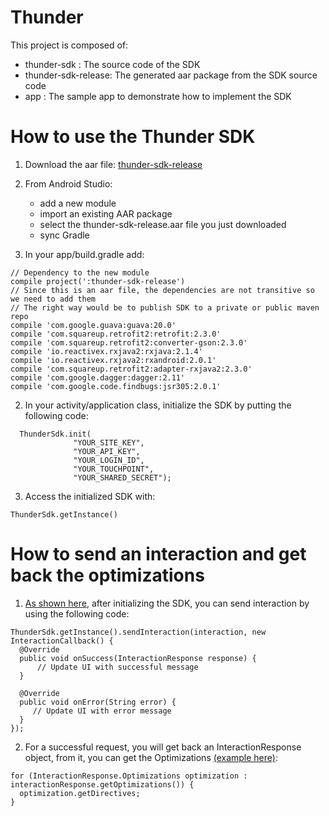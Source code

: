 # Thunder

This project is composed of:
- thunder-sdk : The source code of the SDK
- thunder-sdk-release: The generated aar package from the SDK source code
- app : The sample app to demonstrate how to implement the SDK

# How to use the Thunder SDK

1. Download the aar file: [thunder-sdk-release](https://github.com/SebRenon/Thunder/raw/master/thunder-sdk-release/thunder-sdk-release.aar)

2. From Android Studio: 
	- add a new module
	- import an existing AAR package
	- select the thunder-sdk-release.aar file you just downloaded
	- sync Gradle

3. In your app/build.gradle add:
  
  ```
  // Dependency to the new module
  compile project(':thunder-sdk-release')
  // Since this is an aar file, the dependencies are not transitive so we need to add them
  // The right way would be to publish SDK to a private or public maven repo
  compile 'com.google.guava:guava:20.0'
  compile 'com.squareup.retrofit2:retrofit:2.3.0'
  compile 'com.squareup.retrofit2:converter-gson:2.3.0'
  compile 'io.reactivex.rxjava2:rxjava:2.1.4'
  compile 'io.reactivex.rxjava2:rxandroid:2.0.1'
  compile 'com.squareup.retrofit2:adapter-rxjava2:2.3.0'
  compile 'com.google.dagger:dagger:2.11'
  compile 'com.google.code.findbugs:jsr305:2.0.1'
  ```
  
2. In your activity/application class, initialize the SDK by putting the following code:
  
  ```
	ThunderSdk.init(
                "YOUR_SITE_KEY",
                "YOUR_API_KEY",
                "YOUR_LOGIN_ID",
                "YOUR_TOUCHPOINT",
                "YOUR_SHARED_SECRET");
  ```
                
3. Access the initialized SDK with:
  
  ```
  ThunderSdk.getInstance()
  ```
  
# How to send an interaction and get back the optimizations

1. [As shown here](https://github.com/SebRenon/Thunder/blob/master/app/src/main/java/com/srenon/thunder/MainActivity.java#L77), after initializing the SDK, you can send interaction by using the following code:

  ```
  ThunderSdk.getInstance().sendInteraction(interaction, new InteractionCallback() {
    @Override
    public void onSuccess(InteractionResponse response) {
        // Update UI with successful message
    }

    @Override
    public void onError(String error) {
       // Update UI with error message
    }
  });
  ```
        
2. For a successful request, you will get back an InteractionResponse object, from it, you can get the Optimizations [(example here)](https://github.com/SebRenon/Thunder/blob/master/app/src/main/java/com/srenon/thunder/DetailsActivity.java#L58):
  
  ```
  for (InteractionResponse.Optimizations optimization : interactionResponse.getOptimizations()) {
  	optimization.getDirectives;
  }
  ```
